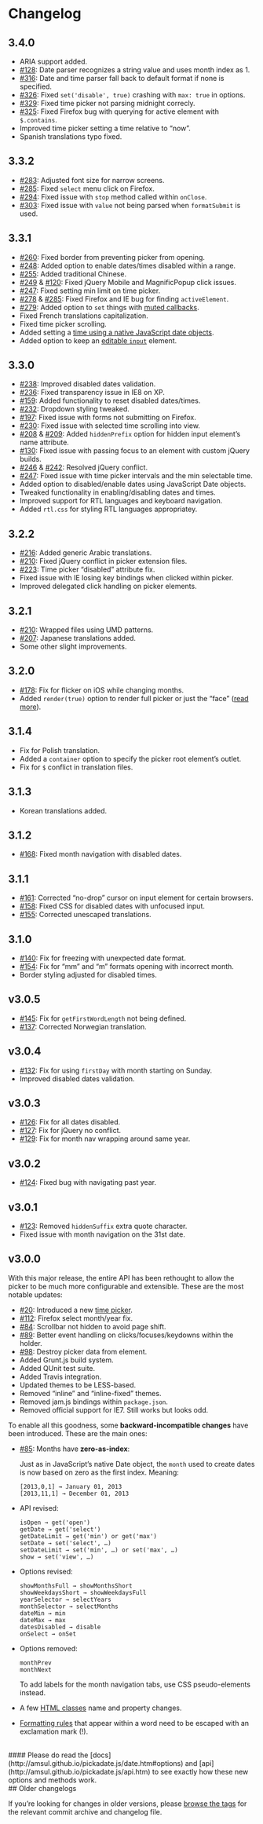 # Changelog

## 3.4.0

- ARIA support added.
- [#128](https://github.com/amsul/pickadate.js/issues/128): Date parser recognizes a string value and uses month index as 1.
- [#316](https://github.com/amsul/pickadate.js/issues/316): Date and time parser fall back to default format if none is specified.
- [#326](https://github.com/amsul/pickadate.js/issues/326): Fixed `set('disable', true)` crashing with `max: true` in options.
- [#329](https://github.com/amsul/pickadate.js/issues/329): Fixed time picker not parsing midnight correcly.
- [#325](https://github.com/amsul/pickadate.js/issues/325): Fixed Firefox bug with querying for active element with `$.contains`.
- Improved time picker setting a time relative to “now”.
- Spanish translations typo fixed.


## 3.3.2

- [#283](https://github.com/amsul/pickadate.js/issues/283): Adjusted font size for narrow screens.
- [#285](https://github.com/amsul/pickadate.js/issues/285): Fixed `select` menu click on Firefox.
- [#294](https://github.com/amsul/pickadate.js/issues/294): Fixed issue with `stop` method called within `onClose`.
- [#303](https://github.com/amsul/pickadate.js/issues/303): Fixed issue with `value` not being parsed when `formatSubmit` is used.


## 3.3.1

- [#260](https://github.com/amsul/pickadate.js/issues/260): Fixed border from preventing picker from opening.
- [#248](https://github.com/amsul/pickadate.js/issues/248): Added option to enable dates/times disabled within a range.
- [#255](https://github.com/amsul/pickadate.js/issues/255): Added traditional Chinese.
- [#249](https://github.com/amsul/pickadate.js/issues/249) & [#120](https://github.com/amsul/pickadate.js/issues/120): Fixed jQuery Mobile and MagnificPopup click issues.
- [#247](https://github.com/amsul/pickadate.js/issues/247): Fixed setting min limit on time picker.
- [#278](https://github.com/amsul/pickadate.js/issues/278) & [#285](https://github.com/amsul/pickadate.js/issues/285): Fixed Firefox and IE bug for finding `activeElement`.
- [#279](https://github.com/amsul/pickadate.js/issues/279): Added option to `set` things with [muted callbacks](http://amsul.github.io/pickadate.js/pickadate.js/api.htm#muted-callbacks).
- Fixed French translations capitalization.
- Fixed time picker scrolling.
- Added setting a [time using a native JavaScript date objects](http://amsul.github.io/pickadate.js/api.htm#method-set-select-time).
- Added option to keep an [editable `input`](http://amsul.github.io/pickadate.js/date.htm#editable) element.


## 3.3.0

- [#238](https://github.com/amsul/pickadate.js/issues/238): Improved disabled dates validation.
- [#236](https://github.com/amsul/pickadate.js/issues/236): Fixed transparency issue in IE8 on XP.
- [#159](https://github.com/amsul/pickadate.js/issues/159): Added functionality to reset disabled dates/times.
- [#232](https://github.com/amsul/pickadate.js/issues/232): Dropdown styling tweaked.
- [#197](https://github.com/amsul/pickadate.js/issues/197): Fixed issue with forms not submitting on Firefox.
- [#230](https://github.com/amsul/pickadate.js/issues/230): Fixed issue with selected time scrolling into view.
- [#208](https://github.com/amsul/pickadate.js/issues/208) & [#209](https://github.com/amsul/pickadate.js/issues/209): Added `hiddenPrefix` option for hidden input element’s name attribute.
- [#130](https://github.com/amsul/pickadate.js/issues/130): Fixed issue with passing focus to an element with custom jQuery builds.
- [#246](https://github.com/amsul/pickadate.js/issues/246) & [#242](https://github.com/amsul/pickadate.js/issues/242): Resolved jQuery conflict.
- [#247](https://github.com/amsul/pickadate.js/issues/247): Fixed issue with time picker intervals and the min selectable time.
- Added option to disabled/enable dates using JavaScript Date objects.
- Tweaked functionality in enabling/disabling dates and times.
- Improved support for RTL languages and keyboard navigation.
- Added `rtl.css` for styling RTL languages appropriatey.


## 3.2.2

- [#216](https://github.com/amsul/pickadate.js/issues/216): Added generic Arabic translations.
- [#210](https://github.com/amsul/pickadate.js/issues/210): Fixed jQuery conflict in picker extension files.
- [#223](https://github.com/amsul/pickadate.js/issues/223): Time picker “disabled” attribute fix.
- Fixed issue with IE losing key bindings when clicked within picker.
- Improved delegated click handling on picker elements.

## 3.2.1

- [#210](https://github.com/amsul/pickadate.js/issues/210): Wrapped files using UMD patterns.
- [#207](https://github.com/amsul/pickadate.js/issues/207): Japanese translations added.
- Some other slight improvements.

## 3.2.0

- [#178](https://github.com/amsul/pickadate.js/issues/178): Fix for flicker on iOS while changing months.
- Added `render(true)` option to render full picker or just the “face” ([read more](http://amsul.github.io/pickadate.js/api.htm#method-render)).

## 3.1.4

- Fix for Polish translation.
- Added a `container` option to specify the picker root element’s outlet.
- Fix for `$` conflict in translation files.

## 3.1.3

- Korean translations added.

## 3.1.2

- [#168](https://github.com/amsul/pickadate.js/issues/168): Fixed month navigation with disabled dates.

## 3.1.1

- [#161](https://github.com/amsul/pickadate.js/issues/161): Corrected “no-drop” cursor on input element for certain browsers.
- [#158](https://github.com/amsul/pickadate.js/issues/158): Fixed CSS for disabled dates with unfocused input.
- [#155](https://github.com/amsul/pickadate.js/issues/155): Corrected unescaped translations.

## 3.1.0

- [#140](https://github.com/amsul/pickadate.js/issues/140): Fix for freezing with unexpected date format.
- [#154](https://github.com/amsul/pickadate.js/issues/154): Fix for “mm” and “m” formats opening with incorrect month.
- Border styling adjusted for disabled times.

## v3.0.5

- [#145](https://github.com/amsul/pickadate.js/issues/145): Fix for `getFirstWordLength` not being defined.
- [#137](https://github.com/amsul/pickadate.js/issues/137): Corrected Norwegian translation.

## v3.0.4

- [#132](https://github.com/amsul/pickadate.js/issues/132): Fix for using `firstDay` with month starting on Sunday.
- Improved disabled dates validation.

## v3.0.3

- [#126](https://github.com/amsul/pickadate.js/issues/126): Fix for all dates disabled.
- [#127](https://github.com/amsul/pickadate.js/issues/127): Fix for jQuery no conflict.
- [#129](https://github.com/amsul/pickadate.js/issues/129): Fix for month nav wrapping around same year.

## v3.0.2

- [#124](https://github.com/amsul/pickadate.js/issues/124): Fixed bug with navigating past year.

## v3.0.1

- [#123](https://github.com/amsul/pickadate.js/issues/123): Removed `hiddenSuffix` extra quote character.
- Fixed issue with month navigation on the 31st date.

## v3.0.0

With this major release, the entire API has been rethought to allow the picker to be much more configurable and extensible. These are the most notable updates:

- [#20](https://github.com/amsul/pickadate.js/issues/20): Introduced a new [time picker](http://amsul.github.io/pickadate.js/time.htm).
- [#112](https://github.com/amsul/pickadate.js/issues/112): Firefox select month/year fix.
- [#84](https://github.com/amsul/pickadate.js/issues/84): Scrollbar not hidden to avoid page shift.
- [#89](https://github.com/amsul/pickadate.js/issues/89): Better event handling on clicks/focuses/keydowns within the holder.
- [#98](https://github.com/amsul/pickadate.js/issues/98): Destroy picker data from element.
- Added Grunt.js build system.
- Added QUnit test suite.
- Added Travis integration.
- Updated themes to be LESS-based.
- Removed “inline” and “inline-fixed” themes.
- Removed jam.js bindings within `package.json`.
- Removed official support for IE7. Still works but looks odd.

To enable all this goodness, some **backward-incompatible changes** have been introduced. These are the main ones:

<a name="zero-as-index"></a>
- [#85](https://github.com/amsul/pickadate.js/issues/85): Months have __zero-as-index__:

	Just as in JavaScript’s native Date object, the `month` used to create dates is now 	based on zero as the first index. Meaning:

	```
	[2013,0,1] → January 01, 2013
	[2013,11,1] → December 01, 2013
	```

- API revised:

	```
	isOpen → get('open')
	getDate → get('select')
	getDateLimit → get('min') or get('max')
	setDate → set('select', …)
	setDateLimit → set('min', …) or set('max', …)
	show → set('view', …)
	```

- Options revised:

	```
	showMonthsFull → showMonthsShort
	showWeekdaysShort → showWeekdaysFull
	yearSelector → selectYears
	monthSelector → selectMonths
	dateMin → min
	dateMax → max
	datesDisabled → disable
	onSelect → onSet
	```

- Options removed:

	```
	monthPrev
	monthNext
	```
	To add labels for the month navigation tabs, use CSS pseudo-elements instead.

- A few [HTML classes](http://amsul.github.io/pickadate.js/date.htm#classes) name and property changes.

- [Formatting rules](http://amsul.github.io/pickadate.js/date.htm#formats) that appear within a word need to be escaped with an exclamation mark (!).


<br>
#### Please do read the [docs](http://amsul.github.io/pickadate.js/date.htm#options) and [api](http://amsul.github.io/pickadate.js/api.htm) to see exactly how these new options and methods work.




<br>
## Older changelogs

If you’re looking for changes in older versions, please [browse the tags](https://github.com/amsul/pickadate.js/tags) for the relevant commit archive and changelog file.



